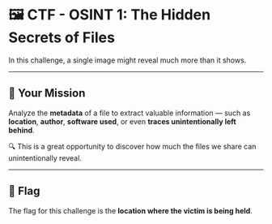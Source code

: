 # 🖼️ CTF - OSINT 1: The Hidden Secrets of Files

In this challenge, a single image might reveal much more than it shows.

---

## 🎯 Your Mission

Analyze the **metadata** of a file to extract valuable information — such as **location**, **author**, **software used**, or even **traces unintentionally left behind**.

🔍 This is a great opportunity to discover how much the files we share can unintentionally reveal.

---

## 🏁 Flag

The flag for this challenge is the **location where the victim is being held**.
